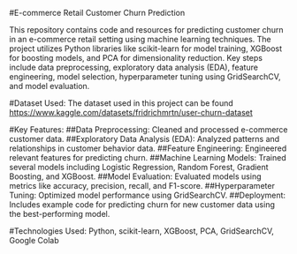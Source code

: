 #E-commerce Retail Customer Churn Prediction

This repository contains code and resources for predicting customer churn in an e-commerce retail setting using machine learning techniques. The project utilizes Python libraries like scikit-learn for model training, XGBoost for boosting models, and PCA for dimensionality reduction. Key steps include data preprocessing, exploratory data analysis (EDA), feature engineering, model selection, hyperparameter tuning using GridSearchCV, and model evaluation.

#Dataset Used:
The dataset used in this project can be found
https://www.kaggle.com/datasets/fridrichmrtn/user-churn-dataset

#Key Features:
##Data Preprocessing: Cleaned and processed e-commerce customer data.
##Exploratory Data Analysis (EDA): Analyzed patterns and relationships in customer behavior data.
##Feature Engineering: Engineered relevant features for predicting churn.
##Machine Learning Models: Trained several models including Logistic Regression, Random Forest, Gradient Boosting, and XGBoost.
##Model Evaluation: Evaluated models using metrics like accuracy, precision, recall, and F1-score.
##Hyperparameter Tuning: Optimized model performance using GridSearchCV.
##Deployment: Includes example code for predicting churn for new customer data using the best-performing model.

#Technologies Used:
Python, scikit-learn, XGBoost, PCA, GridSearchCV, Google Colab
